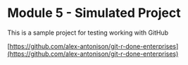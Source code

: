 # **Module 5 - Simulated Project**

This is a sample project for testing working with GitHub

[https://github.com/alex-antonison/git-r-done-enterprises](https://github.com/alex-antonison/git-r-done-enterprises)
